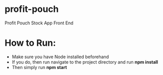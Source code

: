 # profit-pouch
Profit Pouch Stock App Front End

# How to Run:
- Make sure you have Node installed beforehand
- If you do, then run navigate to the project directory and run **npm install**
- Then simply run **npm start**
